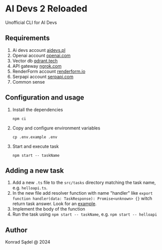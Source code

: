 # AI Devs 2 Reloaded
Unofficial CLI for AI Devs

## Requirements
1. Ai devs account [aidevs.pl](https://www.aidevs.pl/)
1. Openai account [openai.com](https://platform.openai.com/)
1. Vector db [qdrant.tech](https://qdrant.tech/documentation/quick-start/)
1. API gateway [ngrok.com](https://ngrok.com/docs/getting-started/)
1. RenderForm account [renderform.io](https://renderform.io/)
1. Serpapi account [serpapi.com](https://serpapi.com/)
1. Common sense

## Configuration and usage
1. Install the dependencies
    ```shell
    npm ci
    ```

2. Copy and configure environment variables
    ```shell
    cp .env.example .env
    ```

3. Start and execute task
    ```shell
    npm start -- taskName
    ```

## Adding a new task
1. Add a new `.ts` file to the `src/tasks` directory matching the task name, e.g. `helloapi.ts`.
1. In the new file add resolver function with name "handler" like `export function handler(data: TaskResponse): Promise<unknown> {}` witch return task answer. Look for an [example](https://github.com/r0ndi/ai-devs-reloaded/blob/main/src/tasks/helloapi.ts).
1. Implement the body of the function
1. Run the task using `npm start -- taskName`, e.g. `npm start -- helloapi`

## Author
Konrad Sądel @ 2024